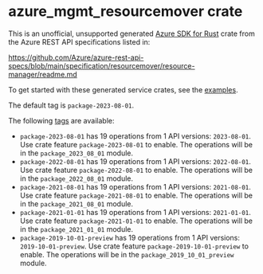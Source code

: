 # azure_mgmt_resourcemover crate

This is an unofficial, unsupported generated [Azure SDK for Rust](https://github.com/Azure/azure-sdk-for-rust/tree/legacy) crate from the Azure REST API specifications listed in:

https://github.com/Azure/azure-rest-api-specs/blob/main/specification/resourcemover/resource-manager/readme.md

To get started with these generated service crates, see the [examples](https://github.com/Azure/azure-sdk-for-rust/blob/legacy/services/README.md#examples).

The default tag is `package-2023-08-01`.

The following [tags](https://github.com/Azure/azure-sdk-for-rust/blob/legacy/services/tags.md) are available:

- `package-2023-08-01` has 19 operations from 1 API versions: `2023-08-01`. Use crate feature `package-2023-08-01` to enable. The operations will be in the `package_2023_08_01` module.
- `package-2022-08-01` has 19 operations from 1 API versions: `2022-08-01`. Use crate feature `package-2022-08-01` to enable. The operations will be in the `package_2022_08_01` module.
- `package-2021-08-01` has 19 operations from 1 API versions: `2021-08-01`. Use crate feature `package-2021-08-01` to enable. The operations will be in the `package_2021_08_01` module.
- `package-2021-01-01` has 19 operations from 1 API versions: `2021-01-01`. Use crate feature `package-2021-01-01` to enable. The operations will be in the `package_2021_01_01` module.
- `package-2019-10-01-preview` has 19 operations from 1 API versions: `2019-10-01-preview`. Use crate feature `package-2019-10-01-preview` to enable. The operations will be in the `package_2019_10_01_preview` module.